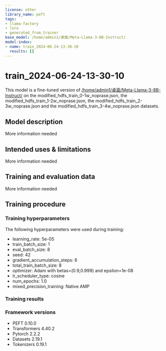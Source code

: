 ```yaml
---
license: other
library_name: peft
tags:
- llama-factory
- lora
- generated_from_trainer
base_model: /home/admin1/桌面/Meta-Llama-3-8B-Instruct/
model-index:
- name: train_2024-06-24-13-30-10
  results: []
---
```


<!-- This model card has been generated automatically according to the information the Trainer had access to. You
should probably proofread and complete it, then remove this comment. -->

# train_2024-06-24-13-30-10

This model is a fine-tuned version of [/home/admin1/桌面/Meta-Llama-3-8B-Instruct/](https://huggingface.co//home/admin1/桌面/Meta-Llama-3-8B-Instruct/) on the modified_hdfs_train_0-1w_noprase.json, the modified_hdfs_train_1-2w_noprase.json, the modified_hdfs_train_2-3w_noprase.json and the modified_hdfs_train_3-4w_noprase.json datasets.

## Model description

More information needed

## Intended uses & limitations

More information needed

## Training and evaluation data

More information needed

## Training procedure

### Training hyperparameters

The following hyperparameters were used during training:
- learning_rate: 5e-05
- train_batch_size: 1
- eval_batch_size: 8
- seed: 42
- gradient_accumulation_steps: 8
- total_train_batch_size: 8
- optimizer: Adam with betas=(0.9,0.999) and epsilon=1e-08
- lr_scheduler_type: cosine
- num_epochs: 1.0
- mixed_precision_training: Native AMP

### Training results



### Framework versions

- PEFT 0.10.0
- Transformers 4.40.2
- Pytorch 2.2.2
- Datasets 2.19.1
- Tokenizers 0.19.1